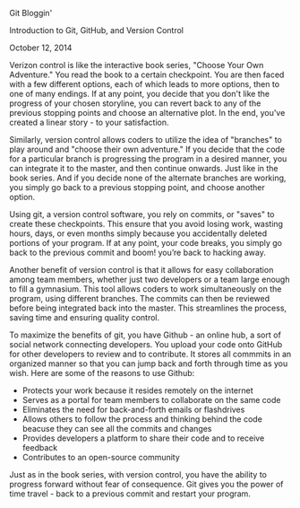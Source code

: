 Git Bloggin'

Introduction to Git, GitHub, and Version Control

October 12, 2014

Verizon control is like the interactive book series, "Choose Your Own Adventure." You read the book to a certain checkpoint. You are then faced with a few different options, each of which leads to more options, then to one of many endings. If at any point, you decide that you don't like the progress of your chosen storyline, you can revert back to any of the previous stopping points and choose an alternative plot. In the end, you've created a linear story - to your satisfaction.

Similarly, version control allows coders to utilize the idea of "branches" to play around and "choose their own adventure." If you decide that the code for a particular branch is progressing the program in a desired manner, you can integrate it to the master, and then continue onwards. Just like in the book series. And if you decide none of the alternate branches are working, you simply go back to a previous stopping point, and choose another option.

Using git, a version control software, you rely on commits, or "saves" to create these checkpoints. This ensure that you avoid losing work, wasting hours, days, or even months simply because you accidentally deleted portions of your program. If at any point, your code breaks, you simply go back to the previous commit and boom! you’re back to hacking away.

Another benefit of version control is that it allows for easy collaboration among team members, whether just two developers or a team large enough to fill a gymnasium. This tool allows coders to work simultaneously on the program, using different branches. The commits can then be reviewed before being integrated back into the master. This streamlines the process, saving time and ensuring quality control.

To maximize the benefits of git, you have Github - an online hub, a sort of social network connecting developers. You upload your code onto GitHub for other developers to review and to contribute. It stores all commmits in an organized manner so that you can jump back and forth through time as you wish. Here are some of the reasons to use Github:

- Protects your work because it resides remotely on the internet
- Serves as a portal for team members to collaborate on the same code
- Eliminates the need for back-and-forth emails or flashdrives
- Allows others to follow the process and thinking behind the code beacuse they can see all the commits and changes
- Provides developers a platform to share their code and to receive feedback
- Contributes to an open-source community

Just as in the book series, with version control, you have the ability to progress forward without fear of consequence. Git gives you the power of time travel -  back to a previous commit and restart your program.
